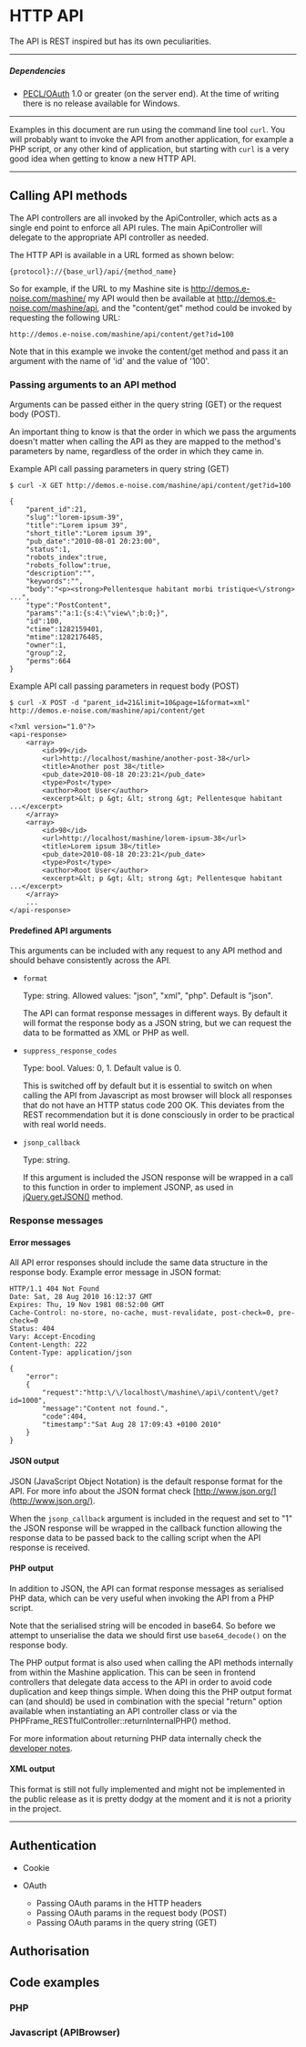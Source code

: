 HTTP API
===

The API is REST inspired but has its own peculiarities.

* * *

##### Dependencies

* [PECL/OAuth](http://www.php.net/manual/en/book.oauth.php) 1.0 or greater (on
  the server end). At the time of writing there is no release available for
  Windows.

* * *

Examples in this document are run using the command line tool `curl`. You will
probably want to invoke the API from another application, for example a PHP
script, or any other kind of application, but starting with `curl` is a very
good idea when getting to know a new HTTP API.

* * *

## Calling API methods

The API controllers are all invoked by the ApiController, which acts as a single
end point to enforce all API rules. The main ApiController will delegate to the
appropriate API controller as needed.

The HTTP API is available in a URL formed as shown below:

    {protocol}://{base_url}/api/{method_name}

So for example, if the URL to my Mashine site is http://demos.e-noise.com/mashine/
my API would then be available at http://demos.e-noise.com/mashine/api, and the
"content/get" method could be invoked by requesting the following URL:

    http://demos.e-noise.com/mashine/api/content/get?id=100

Note that in this example we invoke the content/get method and pass it an
argument with the name of 'id' and the value of '100'.


### Passing arguments to an API method

Arguments can be passed either in the query string (GET) or the request body
(POST).

An important thing to know is that the order in which we pass the arguments
doesn't matter when calling the API as they are mapped to the method's
parameters by name, regardless of the order in which they came in.

Example API call passing parameters in query string (GET)

    $ curl -X GET http://demos.e-noise.com/mashine/api/content/get?id=100

    {
        "parent_id":21,
        "slug":"lorem-ipsum-39",
        "title":"Lorem ipsum 39",
        "short_title":"Lorem ipsum 39",
        "pub_date":"2010-08-01 20:23:00",
        "status":1,
        "robots_index":true,
        "robots_follow":true,
        "description":"",
        "keywords":"",
        "body":"<p><strong>Pellentesque habitant morbi tristique<\/strong> ...",
        "type":"PostContent",
        "params":"a:1:{s:4:\"view\";b:0;}",
        "id":100,
        "ctime":1282159401,
        "mtime":1282176485,
        "owner":1,
        "group":2,
        "perms":664
    }

Example API call passing parameters in request body (POST)

    $ curl -X POST -d "parent_id=21&limit=10&page=1&format=xml" http://demos.e-noise.com/mashine/api/content/get

    <?xml version="1.0"?>
    <api-response>
        <array>
            <id>99</id>
            <url>http://localhost/mashine/another-post-38</url>
            <title>Another post 38</title>
            <pub_date>2010-08-18 20:23:21</pub_date>
            <type>Post</type>
            <author>Root User</author>
            <excerpt>&lt; p &gt; &lt; strong &gt; Pellentesque habitant ...</excerpt>
        </array>
        <array>
            <id>98</id>
            <url>http://localhost/mashine/lorem-ipsum-38</url>
            <title>Lorem ipsum 38</title>
            <pub_date>2010-08-18 20:23:21</pub_date>
            <type>Post</type>
            <author>Root User</author>
            <excerpt>&lt; p &gt; &lt; strong &gt; Pellentesque habitant ...</excerpt>
        </array>
        ...
    </api-response>

#### Predefined API arguments

This arguments can be included with any request to any API method and should
behave consistently across the API.

* `format`

  Type: string. Allowed values: "json", "xml", "php". Default is "json".

  The API can format response messages in different ways. By default it will
  format the response body as a JSON string, but we can request the data to be
  formatted as XML or PHP as well.

* `suppress_response_codes`

  Type: bool. Values: 0, 1. Default value is 0.

  This is switched off by default but it is essential to switch on when calling
  the API from Javascript as most browser will block all responses that do not
  have an HTTP status code 200 OK. This deviates from the REST recommendation
  but it is done consciously in order to be practical with real world needs.

* `jsonp_callback`

  Type: string.

  If this argument is included the JSON response will be wrapped in a call to
  this function in order to implement JSONP, as used in
  [jQuery.getJSON()](http://api.jquery.com/jQuery.getJSON/) method.

### Response messages

#### Error messages

All API error responses should include the same data structure in the response
body. Example error message in JSON format:

    HTTP/1.1 404 Not Found
    Date: Sat, 28 Aug 2010 16:12:37 GMT
    Expires: Thu, 19 Nov 1981 08:52:00 GMT
    Cache-Control: no-store, no-cache, must-revalidate, post-check=0, pre-check=0
    Status: 404
    Vary: Accept-Encoding
    Content-Length: 222
    Content-Type: application/json

    {
        "error":
        {
            "request":"http:\/\/localhost\/mashine\/api\/content\/get?id=1000",
            "message":"Content not found.",
            "code":404,
            "timestamp":"Sat Aug 28 17:09:43 +0100 2010"
        }
    }

#### JSON output

JSON (JavaScript Object Notation) is the default response format for the API.
For more info about the JSON format check [http://www.json.org/](http://www.json.org/).

When the `jsonp_callback` argument is included in the request and set to "1"
the JSON response will be wrapped in the callback function allowing the response
data to be passed back to the calling script when the API response is received.

#### PHP output

In addition to JSON, the API can format response messages as serialised PHP
data, which can be very useful when invoking the API from a PHP script.

Note that the serialised string will be encoded in base64. So before we attempt
to unserialise the data we should first use `base64_decode()` on the response
body.

The PHP output format is also used when calling the API methods internally from
within the Mashine application. This can be seen in frontend controllers that
delegate data access to the API in order to avoid code duplication and keep
things simple. When doing this the PHP output format can (and should) be used
in combination with the special "return" option available when instantiating
an API controller class or via the PHPFrame_RESTfulController::returnInternalPHP()
method.

For more information about returning PHP data internally check the
[developer notes](http://github.com/E-NOISE/Mashine/blob/master/docs/11.Notes_for_developers.md).

#### XML output

This format is still not fully implemented and might not be implemented in the
public release as it is pretty dodgy at the moment and it is not a priority in
the project.

* * *

## Authentication

* Cookie
* OAuth

  * Passing OAuth params in the HTTP headers
  * Passing OAuth params in the request body (POST)
  * Passing OAuth params in the query string (GET)

## Authorisation


## Code examples

### PHP
### Javascript (APIBrowser)

